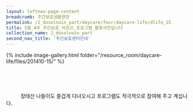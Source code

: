 ```yaml
--- 
layout: leftnav-page-content 
breadcrumb: 주간보호생활현장 
permalink: /2_dosolnoin_part/daycare/four/daycare-life/dlife_15
title: 5월_4주_주간보호_어르신_프로그램_활동사진입니다
collection_name: 2_dosolnoin_part
second_nav_title: '주간보호센터안내' 
---
```

{% include image-gallery.html folder="/resource_room/daycare-life/files/201410-15/" %}





 


         



          장태산 나들이도 즐겁게 다녀오시고 프로그램도 적극적으로 참여해 주고 계십니다.